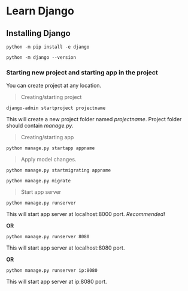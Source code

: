 # Learn Django

## Installing Django
`python -m pip install -e django`

`python -m django --version`

### Starting new project and starting app in the project
You can create project at any location.

> Creating/starting project

`django-admin startproject projectname`

This will create a new project folder named *projectname*.
Project folder should contain *manage.py*.

> Creating/starting app 

`python manage.py startapp appname`

> Apply model changes.

`python manage.py startmigrating appname`

`python manage.py migrate`

> Start app server

`python manage.py runserver`

This will start app server at localhost:8000 port. *Recommended!*

**OR**

`python manage.py runserver 8080`

This will start app server at localhost:8080 port.

**OR**

`python manage.py runserver ip:8080`

This will start app server at ip:8080 port.
